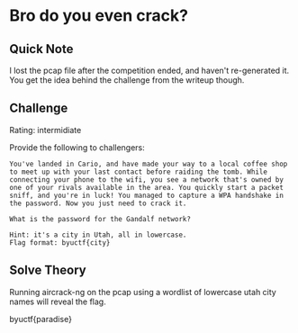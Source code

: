 # Bro do you even crack?

## Quick Note

I lost the pcap file after the competition ended, and haven't re-generated it. You get the idea behind the challenge from the writeup though. 

## Challenge

Rating: intermidiate

Provide the following to challengers:
```
You've landed in Cario, and have made your way to a local coffee shop to meet up with your last contact before raiding the tomb. While connecting your phone to the wifi, you see a network that's owned by one of your rivals available in the area. You quickly start a packet sniff, and you're in luck! You managed to capture a WPA handshake in the password. Now you just need to crack it. 

What is the password for the Gandalf network?

Hint: it's a city in Utah, all in lowercase.
Flag format: byuctf{city}
```

## Solve Theory

Running aircrack-ng on the pcap using a wordlist of lowercase utah city names will reveal the flag. 

byuctf{paradise}